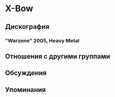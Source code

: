 # X-Bow



## Дискография

### "Warzone" 2005, Heavy Metal




## Отношения с другими группами


## Обсуждения


## Упоминания

